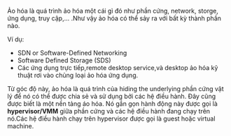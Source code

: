 Ảo hóa là quá trình ảo hóa một cái gì đó như phần cứng, network, storge, ứng dụng, truy cập,... .Như 
vậy ảo hóa có thể sảy ra với bất kỳ thành phần nào.

Ví dụ:
- SDN or Software-Defined Networking
- Software Defined Storage (SDS)
- Các ứng dụng trực tiếp,remote desktop service,và desktop ảo hóa kỹ thuật rơi vào chủng loại ảo hóa ứng dụng.

Từ góc độ này, ảo hóa là quá trình của hiding the underlying phần cứng vật lý để nó có thể được chia
sẻ và sử dụng bởi các hệ điều hành. Đây cũng được biết là một nền tảng áo hóa. Nó gắn gọn hành động này được gọi là
**hypervisor/VMM** giữa phần cứng và các hệ điều hành đang chạy trên nó.Các hệ điều hành chạy trên hypervisor được gọi là
guest hoặc virtual machine.





